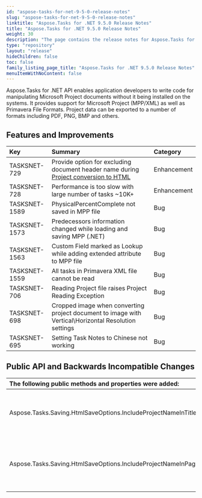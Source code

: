 ```yaml
---
id: "aspose-tasks-for-net-9-5-0-release-notes"
slug: "aspose-tasks-for-net-9-5-0-release-notes"
linktitle: "Aspose.Tasks for .NET 9.5.0 Release Notes"
title: "Aspose.Tasks for .NET 9.5.0 Release Notes"
weight: 30
description: "The page contains the release notes for Aspose.Tasks for .NET 9.5.0."
type: "repository"
layout: "release"
hideChildren: false
toc: false
family_listing_page_title: "Aspose.Tasks for .NET 9.5.0 Release Notes"
menuItemWithNoContent: false
---
```


Aspose.Tasks for .NET API enables application developers to write code for manipulating Microsoft Project documents without it being installed on the systems. It provides support for Microsoft Project (MPP/XML) as well as Primavera File Formats. Project data can be exported to a number of formats including PDF, PNG, BMP and others.

## **Features and Improvements**

|**Key** |**Summary** |**Category** |
| :- | :- | :- |
|TASKSNET-729 |Provide option for excluding document header name during [Project conversion to HTML](/tasks/net/convert-ms-project-to-html-csv-text-and-template-mpt/#SavingProjectDatatoHTML,CSV,TextandTemplate(MPT)Formats-SaveAsHtmlWithHeaderControl)|Enhancement |
|TASKSNET-728 |Performance is too slow with large number of tasks ~10K+|Enhancement |
|TASKSNET-1589 |PhysicalPercentComplete not saved in MPP file |Bug |
|TASKSNET-1573 |Predecessors information changed while loading and saving MPP (.NET) |Bug |
|TASKSNET-1563 |Custom Field marked as Lookup while adding extended attribute to MPP file |Bug |
|TASKSNET-1559 |All tasks in Primavera XML file cannot be read |Bug |
|TASKSNET-706 |Reading Project file raises Project Reading Exception |Bug |
|TASKSNET-698 |Cropped image when converting project document to image with Vertical\Horizontal Resolution settings |Bug |
|TASKSNET-695 |Setting Task Notes to Chinese not working |Bug |
## **Public API and Backwards Incompatible Changes**

|**The following public methods and properties were added:** |**Description** |
| :- | :- |
|Aspose.Tasks.Saving.HtmlSaveOptions.IncludeProjectNameInTitle |Determines whether to include project name in HTML title. |
|Aspose.Tasks.Saving.HtmlSaveOptions.IncludeProjectNameInPageHeader |Determines whether to include project name in HTML page header. |

